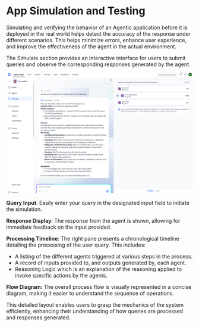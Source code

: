 # App Simulation and Testing

Simulating and verifying the behavior of an Agentic application before it is deployed in the real world helps detect the accuracy of the response under different scenarios. This helps minimize errors, enhance user experience, and improve the effectiveness of the agent in the actual environment. 

The Simulate section provides an interactive interface for users to submit queries and observe the corresponding responses generated by the agent.

![Simulate App](images/simulation.png "Agentic App Simulation")


**Query Input**: Easily enter your query in the designated input field to initiate the simulation.

**Response Display**: The response from the agent is shown, allowing for immediate feedback on the input provided.

**Processing Timeline**: The right pane presents a chronological timeline detailing the processing of the user query. This includes: 

* A listing of the different agents triggered at various steps in the process.
* A record of inputs provided to, and outputs generated by, each agent.
* Reasoning Logic which is an explanation of the reasoning applied to invoke specific actions by the agents.

**Flow Diagram:** The overall process flow is visually represented in a concise diagram, making it easier to understand the sequence of operations.

This detailed layout enables users to grasp the mechanics of the system efficiently, enhancing their understanding of how queries are processed and responses generated.
